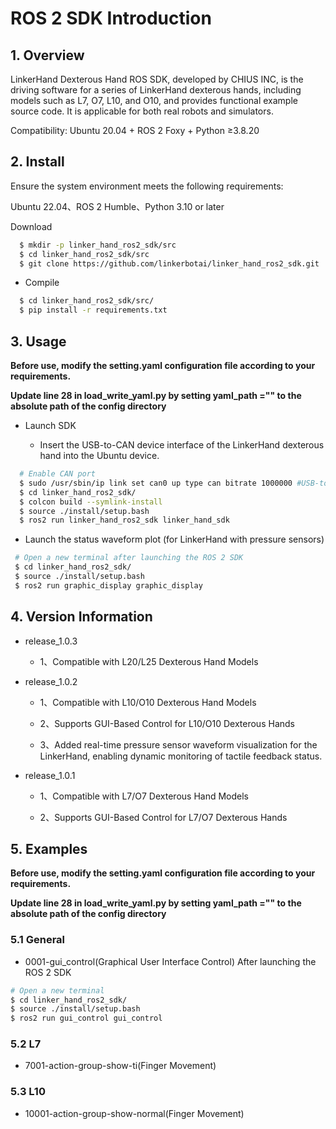 # ROS 2 SDK Introduction

## 1. **Overview**

LinkerHand Dexterous Hand ROS SDK, developed by CHIUS INC, is the driving software for a series of LinkerHand dexterous hands, including models such as L7, O7, L10, and O10, and provides functional example source code. It is applicable for both real robots and simulators.&#x20;

Compatibility: Ubuntu 20.04 + ROS 2 Foxy + Python ≥3.8.20

## 2. Install

Ensure the system environment meets the following requirements:

Ubuntu 22.04、ROS 2 Humble、Python 3.10 or later

Download

```bash
  $ mkdir -p linker_hand_ros2_sdk/src
  $ cd linker_hand_ros2_sdk/src
  $ git clone https://github.com/linkerbotai/linker_hand_ros2_sdk.git
```

* Compile

```bash
  $ cd linker_hand_ros2_sdk/src/
  $ pip install -r requirements.txt
```

## 3. Usage

**Before use, modify the setting.yaml configuration file according to your requirements.**

**Update line 28 in load\_write\_yaml.py by setting yaml\_path ="" to the absolute path of the config directory**

* Launch SDK    

  * Insert the USB-to-CAN device interface of the LinkerHand dexterous hand into the Ubuntu device.

```bash
  # Enable CAN port
  $ sudo /usr/sbin/ip link set can0 up type can bitrate 1000000 #USB-to-CAN device with blue light constantly on
  $ cd linker_hand_ros2_sdk/
  $ colcon build --symlink-install
  $ source ./install/setup.bash
  $ ros2 run linker_hand_ros2_sdk linker_hand_sdk
```
* Launch the status waveform plot (for LinkerHand with pressure sensors) 
```bash 
 # Open a new terminal after launching the ROS 2 SDK 
 $ cd linker_hand_ros2_sdk/ 
 $ source ./install/setup.bash 
 $ ros2 run graphic_display graphic_display
```
## 4. Version Information
* release_1.0.3

  * 1、Compatible with L20/L25 Dexterous Hand Models

* release_1.0.2

  * 1、Compatible with L10/O10 Dexterous Hand Models 

  * 2、Supports GUI-Based Control for L10/O10 Dexterous Hands

  * 3、Added real-time pressure sensor waveform visualization for the LinkerHand, enabling dynamic monitoring of tactile feedback status.
  
* release_1.0.1

  * 1、Compatible with L7/O7 Dexterous Hand Models

  * 2、Supports GUI-Based Control for L7/O7 Dexterous Hands

## 5. Examples

**Before use, modify the setting.yaml configuration file according to your requirements.**

**Update line 28 in load\_write\_yaml.py by setting yaml\_path ="" to the absolute path of the config directory**

### 5.1 General

* 0001-gui\_control(Graphical User Interface Control)
  After launching the ROS 2 SDK

```bash
# Open a new terminal
$ cd linker_hand_ros2_sdk/
$ source ./install/setup.bash
$ ros2 run gui_control gui_control
```

### 5.2 L7

* 7001-action-group-show-ti(Finger Movement)

### 5.3 L10

* 10001-action-group-show-normal(Finger Movement)

